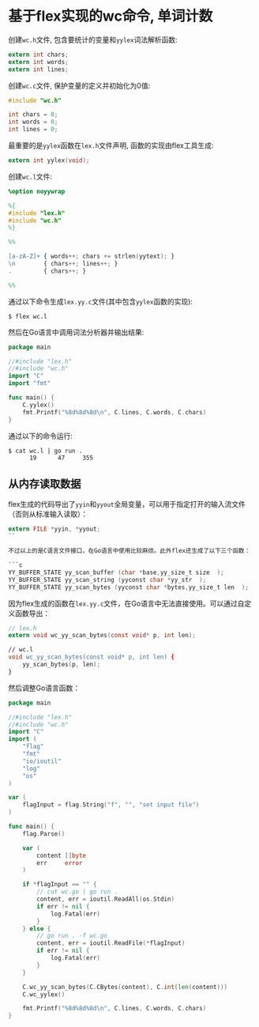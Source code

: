 # 基于flex实现的wc命令, 单词计数

创建`wc.h`文件, 包含要统计的变量和`yylex`词法解析函数:

```c
extern int chars;
extern int words;
extern int lines;
```

创建`wc.c`文件, 保护变量的定义并初始化为0值:

```c
#include "wc.h"

int chars = 0;
int words = 0;
int lines = 0;
```

最重要的是`yylex`函数在`lex.h`文件声明, 函数的实现由flex工具生成:

```c
extern int yylex(void);
```

创建`wc.l`文件:

```flex
%option noyywrap

%{
#include "lex.h"
#include "wc.h"
%}

%%

[a-zA-Z]+ { words++; chars += strlen(yytext); }
\n        { chars++; lines++; }
.         { chars++; }

%%
```

通过以下命令生成`lex.yy.c`文件(其中包含`yylex`函数的实现):

```
$ flex wc.l
```

然后在Go语言中调用词法分析器并输出结果:

```go
package main

//#include "lex.h"
//#include "wc.h"
import "C"
import "fmt"

func main() {
	C.yylex()
	fmt.Printf("%8d%8d%8d\n", C.lines, C.words, C.chars)
}
```

通过以下的命令运行:

```
$ cat wc.l | go run .
      19      47     355
```

## 从内存读取数据

flex生成的代码导出了`yyin`和`yyout`全局变量，可以用于指定打开的输入流文件（否则从标准输入读取）：

```c
extern FILE *yyin, *yyout;
``

不过以上的是C语言文件接口，在Go语言中使用比较麻烦。此外flex还生成了以下三个函数：

```c
YY_BUFFER_STATE yy_scan_buffer (char *base,yy_size_t size  );
YY_BUFFER_STATE yy_scan_string (yyconst char *yy_str  );
YY_BUFFER_STATE yy_scan_bytes (yyconst char *bytes,yy_size_t len  );
```

因为flex生成的函数在`lex.yy.c`文件，在Go语言中无法直接使用。可以通过自定义函数导出：

```c
// lex.h
extern void wc_yy_scan_bytes(const void* p, int len);
```

```flex
// wc.l
void wc_yy_scan_bytes(const void* p, int len) {
	yy_scan_bytes(p, len);
}
```

然后调整Go语言函数：

```go
package main

//#include "lex.h"
//#include "wc.h"
import "C"
import (
	"flag"
	"fmt"
	"io/ioutil"
	"log"
	"os"
)

var (
	flagInput = flag.String("f", "", "set input file")
)

func main() {
	flag.Parse()

	var (
		content []byte
		err     error
	)

	if *flagInput == "" {
		// cat wc.go | go run .
		content, err = ioutil.ReadAll(os.Stdin)
		if err != nil {
			log.Fatal(err)
		}
	} else {
		// go run . -f wc.go
		content, err = ioutil.ReadFile(*flagInput)
		if err != nil {
			log.Fatal(err)
		}
	}

	C.wc_yy_scan_bytes(C.CBytes(content), C.int(len(content)))
	C.wc_yylex()

	fmt.Printf("%8d%8d%8d\n", C.lines, C.words, C.chars)
}
```
